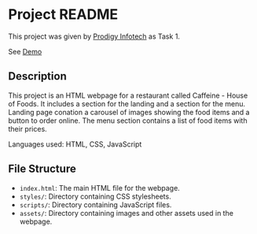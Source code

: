 # Project README

This project was given by [Prodigy Infotech](https://prodigyinfotech.dev/) as Task 1.

See [Demo](https://prodigyinfotech-wd-01.netlify.app/)

## Description

This project is an HTML webpage for a restaurant called Caffeine - House of Foods. It includes a section for the landing and a section for the menu.
Landing page conation a carousel of images showing the food items and a button to order online. The menu section contains a list of food items with their prices.

Languages used: HTML, CSS, JavaScript

## File Structure

- `index.html`: The main HTML file for the webpage.
- `styles/`: Directory containing CSS stylesheets.
- `scripts/`: Directory containing JavaScript files.
- `assets/`: Directory containing images and other assets used in the webpage.
